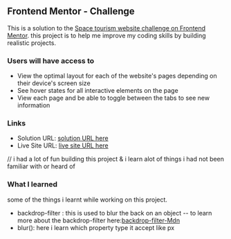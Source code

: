 ## Frontend Mentor - Challenge

This is a solution to the [Space tourism website challenge on Frontend Mentor](https://www.frontendmentor.io/challenges/space-tourism-multipage-website-gRWj1URZ3). this project is to help me improve my coding skills by building realistic projects. 

### Users will have access to 
- View the optimal layout for each of the website's pages depending on their device's screen size
- See hover states for all interactive elements on the page
- View each page and be able to toggle between the tabs to see new information

### Links

- Solution URL: [solution URL here]()
- Live Site URL: [live site URL here]()

// i had a lot of fun building this project & i learn alot of things i had not been familiar with or heard of

### What I learned

some of the things i learnt while working on this project. 

- backdrop-filter : this is used to blur the back on an object
-- to learn more about the backdrop-filter here:[backdrop-filter-Mdn](https://developer.mozilla.org/en-US/docs/Web/CSS/backdrop-filter)
- blur(): here i learn which property type it accept like px
